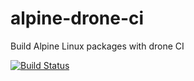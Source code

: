 # alpine-drone-ci
Build Alpine Linux packages with drone CI

[![Build Status](https://cloud.drone.io/api/badges/alpinelinux/alpine-drone-ci/status.svg)](https://cloud.drone.io/alpinelinux/alpine-drone-ci)
